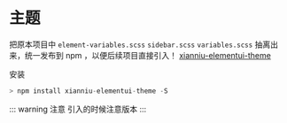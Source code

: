 # 主题

把原本项目中 `element-variables.scss` `sidebar.scss` `variables.scss` 抽离出来，统一发布到 npm ，以便后续项目直接引入！ [xianniu-elementui-theme](https://www.npmjs.com/package/xianniu-elementui-theme)

安装

``` js
> npm install xianniu-elementui-theme -S
```

::: warning 注意
引入的时候注意版本
:::